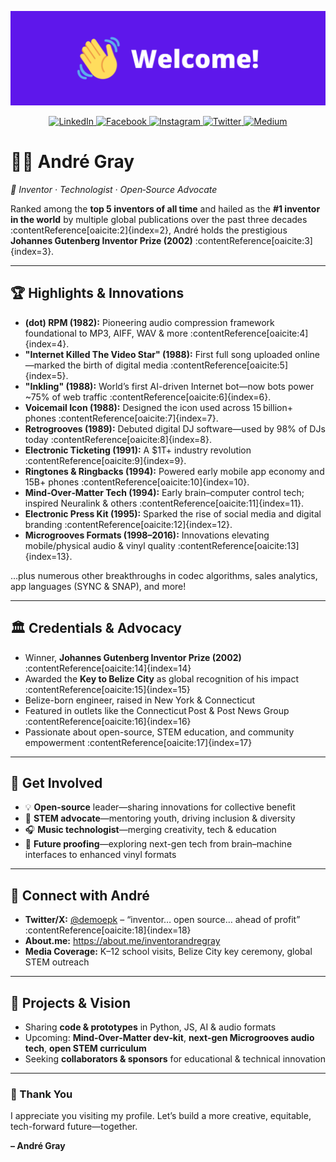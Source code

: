 <!-- Banner Image -->
<p align="center">
  <img src="https://github.com/inventorandregray/inventorandregray/blob/main/welcome1.png?raw=true" alt="Welcome Banner" />
</p>

<!-- Social Media Buttons -->
<p align="center">
  <a href="https://www.linkedin.com/in/inventorandregray" target="_blank">
    <img src="https://img.shields.io/badge/LinkedIn-blue?style=for-the-badge&logo=linkedin&logoColor=white" alt="LinkedIn" />
  </a>
  <a href="https://www.facebook.com/inventorandregray" target="_blank">
    <img src="https://img.shields.io/badge/Facebook-1877F2?style=for-the-badge&logo=facebook&logoColor=white" alt="Facebook" />
  </a>
  <a href="https://www.instagram.com/inventorandregray" target="_blank">
    <img src="https://img.shields.io/badge/Instagram-E4405F?style=for-the-badge&logo=instagram&logoColor=white" alt="Instagram" />
  </a>
  <a href="https://twitter.com/inventorandre" target="_blank">
    <img src="https://img.shields.io/badge/Twitter-1DA1F2?style=for-the-badge&logo=twitter&logoColor=white" alt="Twitter" />
  </a>
  <a href="https://medium.com/@inventorandregray" target="_blank">
    <img src="https://img.shields.io/badge/Medium-000000?style=for-the-badge&logo=medium&logoColor=white" alt="Medium" />
  </a>
</p>


# 👨‍🔬 André Gray  
*🔬 Inventor · Technologist · Open‑Source Advocate*

Ranked among the **top 5 inventors of all time** and hailed as the **#1 inventor in the world** by multiple global publications over the past three decades :contentReference[oaicite:2]{index=2}, André holds the prestigious **Johannes Gutenberg Inventor Prize (2002)** :contentReference[oaicite:3]{index=3}.

---

## 🏆 Highlights & Innovations
- **(dot) RPM (1982):** Pioneering audio compression framework foundational to MP3, AIFF, WAV & more :contentReference[oaicite:4]{index=4}.  
- **"Internet Killed The Video Star" (1988):** First full song uploaded online—marked the birth of digital media :contentReference[oaicite:5]{index=5}.  
- **"Inkling" (1988):** World’s first AI-driven Internet bot—now bots power ~75% of web traffic :contentReference[oaicite:6]{index=6}.  
- **Voicemail Icon (1988):** Designed the icon used across 15 billion+ phones :contentReference[oaicite:7]{index=7}.  
- **Retrogrooves (1989):** Debuted digital DJ software—used by 98% of DJs today :contentReference[oaicite:8]{index=8}.  
- **Electronic Ticketing (1991):** A $1T+ industry revolution :contentReference[oaicite:9]{index=9}.  
- **Ringtones & Ringbacks (1994):** Powered early mobile app economy and 15B+ phones :contentReference[oaicite:10]{index=10}.  
- **Mind‑Over‑Matter Tech (1994):** Early brain–computer control tech; inspired Neuralink & others :contentReference[oaicite:11]{index=11}.  
- **Electronic Press Kit (1995):** Sparked the rise of social media and digital branding :contentReference[oaicite:12]{index=12}.  
- **Microgrooves Formats (1998–2016):** Innovations elevating mobile/physical audio & vinyl quality :contentReference[oaicite:13]{index=13}.

…plus numerous other breakthroughs in codec algorithms, sales analytics, app languages (SYNC & SNAP), and more!

---

## 🏛️ Credentials & Advocacy
- Winner, **Johannes Gutenberg Inventor Prize (2002)** :contentReference[oaicite:14]{index=14}  
- Awarded the **Key to Belize City** as global recognition of his impact :contentReference[oaicite:15]{index=15}  
- Belize-born engineer, raised in New York & Connecticut  
- Featured in outlets like the Connecticut Post & Post News Group :contentReference[oaicite:16]{index=16}  
- Passionate about open-source, STEM education, and community empowerment :contentReference[oaicite:17]{index=17}

---

## 🤝 Get Involved
- 💡 **Open-source** leader—sharing innovations for collective benefit  
- 🎤 **STEM advocate**—mentoring youth, driving inclusion & diversity  
- 🎧 **Music technologist**—merging creativity, tech & education  
- 🔬 **Future proofing**—exploring next-gen tech from brain–machine interfaces to enhanced vinyl formats

---

## 🔗 Connect with André
- **Twitter/X:** [@demoepk](https://x.com/demoepk) – “inventor… open source… ahead of profit” :contentReference[oaicite:18]{index=18}  
- **About.me:** https://about.me/inventorandregray  
- **Media Coverage:** K–12 school visits, Belize City key ceremony, global STEM outreach  

---

## 🚀 Projects & Vision
- Sharing **code & prototypes** in Python, JS, AI & audio formats  
- Upcoming: **Mind‑Over‑Matter dev‑kit**, **next-gen Microgrooves audio tech**, **open STEM curriculum**
- Seeking **collaborators & sponsors** for educational & technical innovation
---

### 🙏 Thank You
I appreciate you visiting my profile. Let’s build a more creative, equitable, tech-forward future—together.

**– André Gray**
